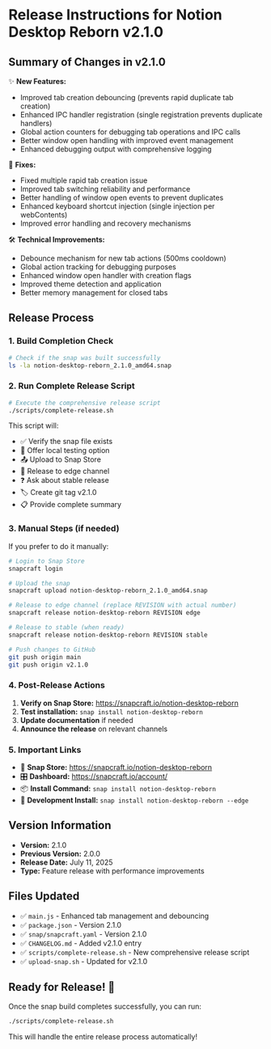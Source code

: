# Release Instructions for Notion Desktop Reborn v2.1.0

## Summary of Changes in v2.1.0

✨ **New Features:**
- Improved tab creation debouncing (prevents rapid duplicate tab creation)
- Enhanced IPC handler registration (single registration prevents duplicate handlers)
- Global action counters for debugging tab operations and IPC calls
- Better window open handling with improved event management
- Enhanced debugging output with comprehensive logging

🔧 **Fixes:**
- Fixed multiple rapid tab creation issue
- Improved tab switching reliability and performance
- Better handling of window open events to prevent duplicates
- Enhanced keyboard shortcut injection (single injection per webContents)
- Improved error handling and recovery mechanisms

🛠️ **Technical Improvements:**
- Debounce mechanism for new tab actions (500ms cooldown)
- Global action tracking for debugging purposes
- Enhanced window open handler with creation flags
- Improved theme detection and application
- Better memory management for closed tabs

## Release Process

### 1. Build Completion Check
```bash
# Check if the snap was built successfully
ls -la notion-desktop-reborn_2.1.0_amd64.snap
```

### 2. Run Complete Release Script
```bash
# Execute the comprehensive release script
./scripts/complete-release.sh
```

This script will:
- ✅ Verify the snap file exists
- 🧪 Offer local testing option
- 📤 Upload to Snap Store
- 🎯 Release to edge channel
- ❓ Ask about stable release
- 🏷️  Create git tag v2.1.0
- 📋 Provide complete summary

### 3. Manual Steps (if needed)

If you prefer to do it manually:

```bash
# Login to Snap Store
snapcraft login

# Upload the snap
snapcraft upload notion-desktop-reborn_2.1.0_amd64.snap

# Release to edge channel (replace REVISION with actual number)
snapcraft release notion-desktop-reborn REVISION edge

# Release to stable (when ready)
snapcraft release notion-desktop-reborn REVISION stable

# Push changes to GitHub
git push origin main
git push origin v2.1.0
```

### 4. Post-Release Actions

1. **Verify on Snap Store:** https://snapcraft.io/notion-desktop-reborn
2. **Test installation:** `snap install notion-desktop-reborn`
3. **Update documentation** if needed
4. **Announce the release** on relevant channels

### 5. Important Links

- 🏪 **Snap Store:** https://snapcraft.io/notion-desktop-reborn
- 🎛️ **Dashboard:** https://snapcraft.io/account/
- 📦 **Install Command:** `snap install notion-desktop-reborn`
- 🔧 **Development Install:** `snap install notion-desktop-reborn --edge`

## Version Information

- **Version:** 2.1.0
- **Previous Version:** 2.0.0
- **Release Date:** July 11, 2025
- **Type:** Feature release with performance improvements

## Files Updated

- ✅ `main.js` - Enhanced tab management and debouncing
- ✅ `package.json` - Version 2.1.0
- ✅ `snap/snapcraft.yaml` - Version 2.1.0
- ✅ `CHANGELOG.md` - Added v2.1.0 entry
- ✅ `scripts/complete-release.sh` - New comprehensive release script
- ✅ `upload-snap.sh` - Updated for v2.1.0

## Ready for Release! 🚀

Once the snap build completes successfully, you can run:
```bash
./scripts/complete-release.sh
```

This will handle the entire release process automatically!
